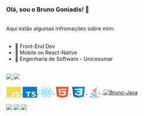 ### Olá, sou o Bruno Goniadis! 👋
<br>
Aqui estão algumas infromações sobre mim:
<br>
<br>
<div>
</div>

- 🔭 Front-End Dev
- 🌱 Mobile on React-Native
- 🏫 Engenharia de Software - Unicesumar
<br>
<div align="left">
  <a href="https://github.com/brunogoniadis">
  <img height="180em" src="https://github-readme-stats.vercel.app/api?username=brunogoniadis&show_icons=true&theme=argolia&include_all_commits=true&count_private=true"/>
  <img height="180em" src="https://github-readme-stats.vercel.app/api/top-langs/?username=brunogoniadis&layout=compact&langs_count=7&theme=default_repocard"/>
</div>

<div style="display: inline_block"><br>
  <img align="center" alt="Bruno-Js" height="30" width="40" src="https://raw.githubusercontent.com/devicons/devicon/master/icons/javascript/javascript-plain.svg">
  <img align="center" alt="Bruno-Ts" height="30" width="40" src="https://raw.githubusercontent.com/devicons/devicon/master/icons/typescript/typescript-plain.svg">
  <img align="center" alt="Bruno-React" height="30" width="40" src="https://raw.githubusercontent.com/devicons/devicon/master/icons/react/react-original.svg">
  <img align="center" alt="Bruno-HTML" height="30" width="40" src="https://raw.githubusercontent.com/devicons/devicon/master/icons/html5/html5-original.svg">
  <img align="center" alt="Bruno-CSS" height="30" width="40" src="https://raw.githubusercontent.com/devicons/devicon/master/icons/css3/css3-original.svg">
  <img align="center" alt="Bruno-Java" height="30" width="40" src="https://raw.githubusercontent.com/devicons/devicon/master/icons/java/java-original.svg">
  <img align="center" alt="Bruno-Java" height="30" width="40" src="https://i.pinimg.com/originals/07/ca/4a/07ca4afbde70ce0c995b3f63e9c04ceb.png">
</div>
  
<br>

<div>
  <a href="https://instagram.com/brunogoniadis" target="_blank"><img src="https://img.shields.io/badge/-Instagram-%23E4405F?style=for-the-badge&logo=instagram&logoColor=white" target="_blank"></a>
  <a href="https://www.linkedin.com/in/bruno-goniadis-1a0158135/" target="_blank"><img src="https://img.shields.io/badge/-LinkedIn-%230077B5?style=for-the-badge&logo=linkedin&logoColor=white" target="_blank"></a> 
  <a href="mailto:brunogoniadislima@gmail.com" target="_blank"><img src="https://img.shields.io/badge/Gmail-D14836?style=for-the-badge&logo=gmail&logoColor=white" target="_blank"></a> 
</div>
 
<br>
  
